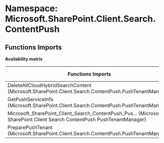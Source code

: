 # Namespace: Microsoft.SharePoint.Client.Search.ContentPush

## Functions Imports

**Availability matrix**

Functions Imports | SPO | SP 2019 | SP 2016 | SP 2013
----------|:---:|:-------:|:-------:|:-------
DeleteAllCloudHybridSearchContent (Microsoft.SharePoint.Client.Search.ContentPush.PushTenantManager) | ❌ | ❌ | ❌ | ✅
GetPushServiceInfo (Microsoft.SharePoint.Client.Search.ContentPush.PushTenantManager) | ❌ | ❌ | ❌ | ✅
<span title="Microsoft_SharePoint_Client_Search_ContentPush_PushTenantManager">Microsoft_SharePoint_Client_Search_ContentPush_Pus...</span> (Microsoft SharePoint Client Search ContentPush PushTenantManager) | ❌ | ❌ | ❌ | ✅
PreparePushTenant (Microsoft.SharePoint.Client.Search.ContentPush.PushTenantManager) | ❌ | ❌ | ❌ | ✅
